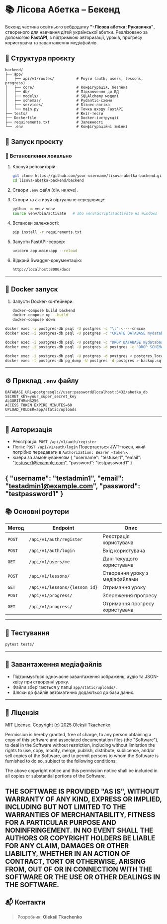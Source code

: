 # 📚 Лісова Абетка – Бекенд

Бекенд частина освітнього вебдодатку **"-Лісова абетка: Рукавичка"**, створеного для навчання дітей української абетки. Реалізовано за допомогою **FastAPI**, з підтримкою авторизації, уроків, прогресу користувача та завантаження медіафайлів.

## 📁 Структура проєкту

```
backend/
├── app/
│   ├── api/v1/routes/          # Роути (auth, users, lessons, progress)
│   ├── core/                   # Конфігурація, безпека
│   ├── db/                     # Підключення до БД
│   ├── models/                 # SQLAlchemy моделі
│   ├── schemas/                # Pydantic-схеми
│   ├── services/               # Бізнес-логіка
│   └── main.py                 # Точка входу FastAPI
├── tests/                      # Юніт-тести
├── Dockerfile                  # Docker-інструкції
├── requirements.txt            # Залежності
└── .env                        # Конфігураційні змінні
```

## 🚀 Запуск проєкту

### 🔧 Встановлення локально

1. Клонуй репозиторій:

   ```bash
   git clone https://github.com/your-username/lisova-abetka-backend.git
   cd lisova-abetka-backend/backend
   ```

2. Створи `.env` файл (div. нижче).

3. Створи та активуй віртуальне середовище:

   ```bash
   python -m venv venv
   source venv/bin/activate   # або venv\Scripts\activate на Windows
   ```

4. Встанови залежності:

   ```bash
   pip install -r requirements.txt
   ```

5. Запусти FastAPI-сервер:

   ```bash
   uvicorn app.main:app --reload
   ```

6. Відкрий Swagger-документацію:

   ```
   http://localhost:8000/docs
   ```

---

## 🐳 Docker запуск

1. Запусти Docker-контейнери:

   ```bash
   docker-compose build backend
   docker-compose up --build
   docker-compose down

   ```
  ```bash
  docker exec -i postgres-db psql -U postgres -c "\l" <----список
  docker exec -i postgres-db psql -U postgres -c "CREATE DATABASE mydatabase;"
  
  docker exec -i postgres-db psql -U postgres -c "DROP DATABASE mydatabase;"
  docker exec -i postgres-db psql -U postgres -d postgres -c "DROP SCHEMA public CASCADE; CREATE SCHEMA public;"

  docker exec -i postgres-db psql -U postgres -d postgres < postgres_localhost-2025_05_21_23_21_12-dump.sql  <----в базу
  docker exec -t postgres-db pg_dump -U postgres -d postgres > backup.sql  <----c бази
  ```
---

## ⚙️ Приклад `.env` файлу

```
DATABASE_URL=postgresql://user:password@localhost:5432/abetka_db
SECRET_KEY=your_super_secret_key
ALGORITHM=HS256
ACCESS_TOKEN_EXPIRE_MINUTES=60
UPLOAD_FOLDER=app/static/uploads
```

---

## 🔐 Авторизація

* Реєстрація: `POST /api/v1/auth/register`
* Логін: `POST /api/v1/auth/login`
  Повертається JWT-токен, який потрібно передавати в `Authorization: Bearer <token>`.
* юзери за замовчуванняям
{
  "username": "testuser1",
  "email": "testuser1@example.com",
  "password": "testpassword1"
}

{
  "username": "testadmin1",
  "email": "testadmin1@example.com",
  "password": "testpassword1"
}
---

## 📚 Основні роутери

| Метод  | Endpoint                      | Опис                           |
| ------ | ----------------------------- | ------------------------------ |
| `POST` | `/api/v1/auth/register`       | Реєстрація користувача         |
| `POST` | `/api/v1/auth/login`          | Вхід користувача               |
| `GET`  | `/api/v1/users/me`            | Дані текущого користувача      |
| `POST` | `/api/v1/lessons/`            | Створення уроку з медіафайлами |
| `GET`  | `/api/v1/lessons/{lesson_id}` | Отримання уроку                |
| `POST` | `/api/v1/progress/`           | Збереження прогресу            |
| `GET`  | `/api/v1/progress/`           | Отримання прогресу користувача |

---

## 🥮 Тестування

```bash
pytest tests/
```

---

## 📂 Завантаження медіафайлів

* Підтримується одночасне завантаження зображень, аудіо та JSON-квізу при створенні уроку.
* Файли зберігаються у папці `app/static/uploads/`.
* Шляхи до файлів автоматично додаються до бази даних.

---

## 📄 Ліцензія

MIT License.
Copyright (c) 2025 Oleksii Tkachenko

Permission is hereby granted, free of charge, to any person obtaining a copy
of this software and associated documentation files (the "Software"), to deal
in the Software without restriction, including without limitation the rights
to use, copy, modify, merge, publish, distribute, sublicense, and/or sell
copies of the Software, and to permit persons to whom the Software is
furnished to do so, subject to the following conditions:

The above copyright notice and this permission notice shall be included in all
copies or substantial portions of the Software.

THE SOFTWARE IS PROVIDED "AS IS", WITHOUT WARRANTY OF ANY KIND, EXPRESS OR
IMPLIED, INCLUDING BUT NOT LIMITED TO THE WARRANTIES OF MERCHANTABILITY,
FITNESS FOR A PARTICULAR PURPOSE AND NONINFRINGEMENT. IN NO EVENT SHALL THE
AUTHORS OR COPYRIGHT HOLDERS BE LIABLE FOR ANY CLAIM, DAMAGES OR OTHER
LIABILITY, WHETHER IN AN ACTION OF CONTRACT, TORT OR OTHERWISE, ARISING FROM,
OUT OF OR IN CONNECTION WITH THE SOFTWARE OR THE USE OR OTHER DEALINGS IN THE
SOFTWARE.
---

## 📬 Контакти

> Розробник: **Oleksii Tkachenko**



